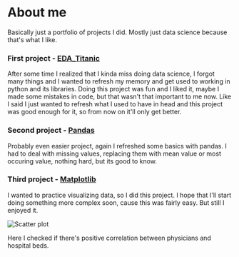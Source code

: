 # About me

Basically just a portfolio of projects I did. Mostly just data science because that's what I like. 

### First project - [EDA_Titanic](https://github.com/Spartakusovec/About-me/blob/main/EDA_titanic.py)
After some time I realized that I kinda miss doing data science, I forgot many things and I wanted to refresh my memory and get used to working in python and its libraries. Doing this project was fun and I liked it, maybe I made some mistakes in code, but that wasn't that important to me now. Like I said I just wanted to refresh what I used to have in head and this project was good enough for it, so from now on it'll only get better.

### Second project - [Pandas](https://github.com/Spartakusovec/About-me/blob/main/pandas_project.py)
Probably even easier project, again I refreshed some basics with pandas. I had to deal with missing values, replacing them with mean value or most occuring value, nothing hard, but its good to know.

### Third project - [Matplotlib](https://github.com/Spartakusovec/About-me/blob/main/matplotlip_project.py)
I wanted to practice visualizing data, so I did this project. I hope that I'll start doing something more complex soon, cause this was fairly easy. But still I enjoyed it. 

![Scatter plot](https://github.com/Spartakusovec/About-me/assets/65900163/b1e43294-9e47-4ded-9cd4-6c0246d5405c)

Here I checked if there's positive correlation between physicians and hospital beds.

